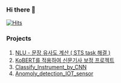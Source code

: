### Hi there 👋

[![Hits](https://hits.seeyoufarm.com/api/count/incr/badge.svg?url=https%3A%2F%2Fgithub.com%2Fttogle918&count_bg=%23939393&title_bg=%23000000&icon=&icon_color=%23E7E7E7&title=hits&edge_flat=false)](https://hits.seeyoufarm.com)

### Projects

1. [NLU - 문장 유사도 계산 ( STS task 해결 )](https://github.com/ttogle918/NLU_3-)
2. [KoBERT를 적용하여 신문기사 보정 프로젝트](https://github.com/ttogle918/news_by_kobert)
3. [Classify_Instrument_by_CNN](https://github.com/ttogle918/classify_instrument_by_CNN)
4. [Anomoly_detection_IOT_sensor](Anomoly_detection_IOT_sensor)


<!--
**ttogle918/ttogle918** is a ✨ _special_ ✨ repository because its `README.md` (this file) appears on your GitHub profile.

Here are some ideas to get you started:

- 🔭 I’m currently working on ...
- 🌱 I’m currently learning ...
- 👯 I’m looking to collaborate on ...
- 🤔 I’m looking for help with ...
- 💬 Ask me about ...
- 📫 How to reach me: ...
- 😄 Pronouns: ...
- ⚡ Fun fact: ...
-->
